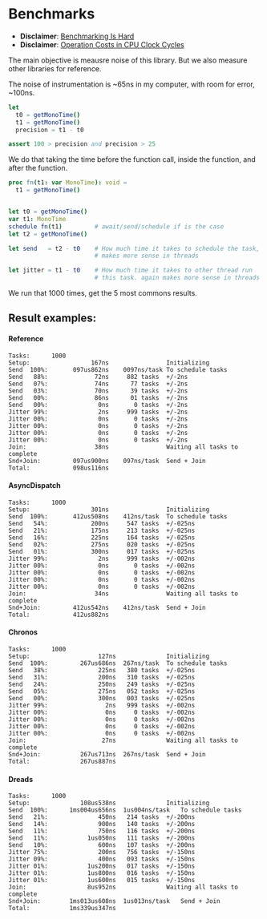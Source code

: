 # Benchmarks

- **Disclaimer**: [Benchmarking Is Hard](https://jvns.ca/blog/2016/07/23/rigorous-benchmarking-in-reasonable-time/)
- **Disclaimer**: [Operation Costs in CPU Clock Cycles](http://ithare.com/infographics-operation-costs-in-cpu-clock-cycles/)

The main objective is meausre noise of this library. But we also measure other
libraries for reference.

The noise of instrumentation is ~65ns in my computer, with room for error, ~100ns.

```nim
let 
  t0 = getMonoTime()
  t1 = getMonoTime()
  precision = t1 - t0

assert 100 > precision and precision > 25
```

We do that taking the time before the function call, inside the function, and
after the function.

```nim
proc fn(t1: var MonoTime): void =
  t1 = getMonoTime()


let t0 = getMonoTime()
var t1: MonoTime
schedule fn(t1)         # await/send/schedule if is the case
let t2 = getMonoTime()

let send   = t2 - t0    # How much time it takes to schedule the task,
                        # makes more sense in threads

let jitter = t1 - t0    # How much time it takes to other thread run
                        # this task. again makes more sense in threads
```

We run that 1000 times, get the 5 most commons results.

## Result examples:

#### Reference

```
Tasks:    	1000
Setup:    	           167ns	         	Initializing
Send  100%:	      097us862ns	0097ns/task	To schedule tasks
Send   88%:	            72ns	 882 tasks	+/-2ns
Send   07%:	            74ns	  77 tasks	+/-2ns
Send   03%:	            70ns	  39 tasks	+/-2ns
Send   00%:	            86ns	  01 tasks	+/-2ns
Send   00%:	             0ns	   0 tasks	+/-2ns
Jitter 99%:	             2ns	 999 tasks	+/-2ns
Jitter 00%:	             0ns	   0 tasks	+/-2ns
Jitter 00%:	             0ns	   0 tasks	+/-2ns
Jitter 00%:	             0ns	   0 tasks	+/-2ns
Jitter 00%:	             0ns	   0 tasks	+/-2ns
Join:     	            38ns	         	Waiting all tasks to complete
Snd+Join: 	      097us900ns	097ns/task	Send + Join
Total:    	      098us116ns
```

#### AsyncDispatch

```
Tasks:    	1000
Setup:    	           301ns	         	Initializing
Send  100%:	      412us508ns	412ns/task	To schedule tasks
Send   54%:	           200ns	 547 tasks	+/-025ns
Send   21%:	           175ns	 213 tasks	+/-025ns
Send   16%:	           225ns	 164 tasks	+/-025ns
Send   02%:	           275ns	 020 tasks	+/-025ns
Send   01%:	           300ns	 017 tasks	+/-025ns
Jitter 99%:	             2ns	 999 tasks	+/-002ns
Jitter 00%:	             0ns	   0 tasks	+/-002ns
Jitter 00%:	             0ns	   0 tasks	+/-002ns
Jitter 00%:	             0ns	   0 tasks	+/-002ns
Jitter 00%:	             0ns	   0 tasks	+/-002ns
Join:     	            34ns	         	Waiting all tasks to complete
Snd+Join: 	      412us542ns	412ns/task	Send + Join
Total:    	      412us882ns
```

#### Chronos

```
Tasks:    	1000
Setup:    	             127ns	         	Initializing
Send  100%:	        267us686ns	267ns/task	To schedule tasks
Send   38%:	             225ns	 380 tasks	+/-025ns
Send   31%:	             200ns	 310 tasks	+/-025ns
Send   24%:	             250ns	 249 tasks	+/-025ns
Send   05%:	             275ns	 052 tasks	+/-025ns
Send   00%:	             300ns	 003 tasks	+/-025ns
Jitter 99%:	               2ns	 999 tasks	+/-002ns
Jitter 00%:	               0ns	   0 tasks	+/-002ns
Jitter 00%:	               0ns	   0 tasks	+/-002ns
Jitter 00%:	               0ns	   0 tasks	+/-002ns
Jitter 00%:	               0ns	   0 tasks	+/-002ns
Join:     	              27ns	         	Waiting all tasks to complete
Snd+Join: 	        267us713ns	267ns/task	Send + Join
Total:    	        267us887ns
```

#### Dreads

```
Tasks:    	1000
Setup:    	        108us538ns	         	Initializing
Send  100%:	     1ms004us656ns	1us004ns/task	To schedule tasks
Send   21%:	             450ns	 214 tasks	+/-200ns
Send   14%:	             900ns	 140 tasks	+/-200ns
Send   11%:	             750ns	 116 tasks	+/-200ns
Send   11%:	          1us050ns	 111 tasks	+/-200ns
Send   10%:	             600ns	 107 tasks	+/-200ns
Jitter 75%:	             200ns	 756 tasks	+/-150ns
Jitter 09%:	             400ns	 093 tasks	+/-150ns
Jitter 01%:	          1us200ns	 017 tasks	+/-150ns
Jitter 01%:	          1us800ns	 016 tasks	+/-150ns
Jitter 01%:	          1us600ns	 015 tasks	+/-150ns
Join:     	          8us952ns	         	Waiting all tasks to complete
Snd+Join: 	     1ms013us608ns	1us013ns/task	Send + Join
Total:    	     1ms339us347ns
```

